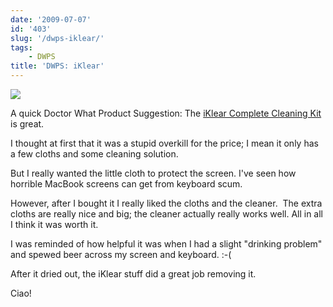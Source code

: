 ```yaml
---
date: '2009-07-07'
id: '403'
slug: '/dwps-iklear/'
tags:
    - DWPS
title: 'DWPS: iKlear'
---
```


[![](//ws-na.amazon-adsystem.com/widgets/q?_encoding=UTF8&ASIN=B0023WU6OI&Format=_SL250_&ID=AsinImage&MarketPlace=US&ServiceVersion=20070822&WS=1&tag=thedocwha-20&language=en_US)](https://www.amazon.com/gp/product/B0023WU6OI/ref=as_li_ss_il?ie=UTF8&sa-no-redirect=1&linkCode=li3&tag=thedocwha-20&linkId=d27395ef3452421dd977df2124ac3004&language=en_US)<img src="https://ir-na.amazon-adsystem.com/e/ir?t=thedocwha-20&amp;language=en_US&amp;l=li3&amp;o=1&amp;a=B0023WU6OI" width="1" height="1" />

A quick Doctor What Product Suggestion: The
[iKlear Complete Cleaning Kit](https://amzn.to/2txV8aH) is great.

I thought at first that it was a stupid overkill for the price; I mean it only
has a few cloths and some cleaning solution.

<!-- more -->

But I really wanted the little cloth to protect the screen. I've seen how
horrible MacBook screens can get from keyboard scum.

However, after I bought it I really liked the cloths and the cleaner.  The
extra cloths are really nice and big; the cleaner actually really works well.
All in all I think it was worth it.

I was reminded of how helpful it was when I had a slight "drinking problem"
and spewed beer across my screen and keyboard. :-(

After it dried out, the iKlear stuff did a great job removing it.

Ciao!
